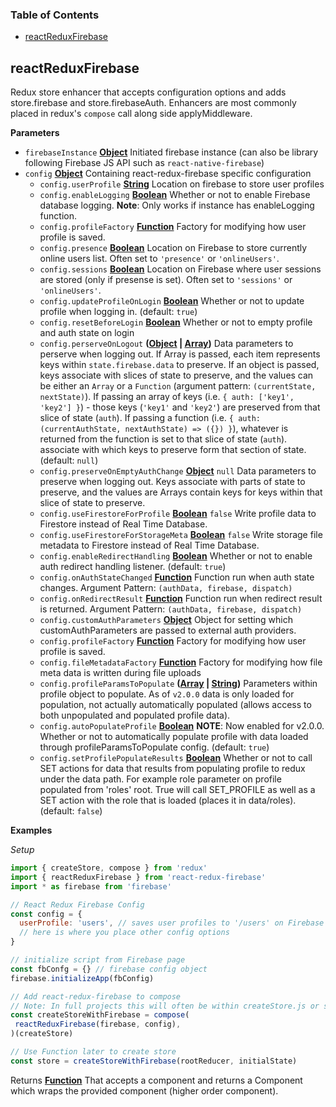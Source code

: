 <!-- Generated by documentation.js. Update this documentation by updating the source code. -->

### Table of Contents

-   [reactReduxFirebase][1]

## reactReduxFirebase

Redux store enhancer that accepts configuration options and adds
store.firebase and store.firebaseAuth. Enhancers are most commonly placed in redux's `compose` call
along side applyMiddleware.

**Parameters**

-   `firebaseInstance` **[Object][2]** Initiated firebase instance (can also
    be library following Firebase JS API such as `react-native-firebase`)
-   `config` **[Object][2]** Containing react-redux-firebase specific configuration
    -   `config.userProfile` **[String][3]** Location on firebase to store user profiles
    -   `config.enableLogging` **[Boolean][4]** Whether or not to enable Firebase database logging.
        **Note**: Only works if instance has enableLogging function.
    -   `config.profileFactory` **[Function][5]** Factory for modifying how user profile is saved.
    -   `config.presence` **[Boolean][4]** Location on Firebase to store currently
        online users list. Often set to `'presence'` or `'onlineUsers'`.
    -   `config.sessions` **[Boolean][4]** Location on Firebase where user
        sessions are stored (only if presense is set). Often set to `'sessions'` or `'onlineUsers'`.
    -   `config.updateProfileOnLogin` **[Boolean][4]** Whether or not to update
        profile when logging in. (default: `true`)
    -   `config.resetBeforeLogin` **[Boolean][4]** Whether or not to empty profile
        and auth state on login
    -   `config.perserveOnLogout` **([Object][2] \| [Array][6])** Data parameters to perserve
        when logging out. If Array is passed, each item represents keys
        within `state.firebase.data` to preserve. If an object is passed,
        keys associate with slices of state to preserve, and the values can be either
        an `Array` or a `Function` (argument pattern: `(currentState, nextState)`).
        If passing an array of keys (i.e. `{ auth: ['key1', 'key2'] }`) - those keys
        (`'key1'` and `'key2'`) are preserved from that slice of state (`auth`). If
        passing a function (i.e.
        `{ auth: (currentAuthState, nextAuthState) => ({}) }`),
        whatever is returned from the function is set to that slice of state (`auth`).
        associate with which keys to preserve form that section of state.
        (default: `null`)
    -   `config.preserveOnEmptyAuthChange` **[Object][2]** `null` Data parameters to
        preserve when logging out. Keys associate with parts of state to preserve,
        and the values are Arrays contain keys for keys within that slice of state
        to preserve.
    -   `config.useFirestoreForProfile` **[Boolean](https://developer.mozilla.org/docs/Web/JavaScript/Reference/Global_Objects/Boolean)** `false` Write profile
        data to Firestore instead of Real Time Database.
    -   `config.useFirestoreForStorageMeta` **[Boolean](https://developer.mozilla.org/docs/Web/JavaScript/Reference/Global_Objects/Boolean)** `false` Write storage
        file metadata to Firestore instead of Real Time Database.
    -   `config.enableRedirectHandling` **[Boolean](https://developer.mozilla.org/docs/Web/JavaScript/Reference/Global_Objects/Boolean)** Whether or not to enable
        auth redirect handling listener. (default: `true`)
    -   `config.onAuthStateChanged` **[Function][5]** Function run when auth state
        changes. Argument Pattern: `(authData, firebase, dispatch)`
    -   `config.onRedirectResult` **[Function][5]** Function run when redirect
        result is returned. Argument Pattern: `(authData, firebase, dispatch)`
    -   `config.customAuthParameters` **[Object][2]** Object for setting which
        customAuthParameters are passed to external auth providers.
    -   `config.profileFactory` **[Function][5]** Factory for modifying how user profile is saved.
    -   `config.fileMetadataFactory` **[Function][5]** Factory for modifying
        how file meta data is written during file uploads
    -   `config.profileParamsToPopulate` **([Array][6] \| [String][3])** Parameters within
        profile object to populate. As of `v2.0.0` data is only loaded for population, not actually automatically populated
        (allows access to both unpopulated and populated profile data).
    -   `config.autoPopulateProfile` **[Boolean][4]** **NOTE**: Now enabled for v2.0.0. Whether or not to
        automatically populate profile with data loaded through profileParamsToPopulate config. (default: `true`)
    -   `config.setProfilePopulateResults` **[Boolean][4]** Whether or not to
        call SET actions for data that results from populating profile to redux under
        the data path. For example role parameter on profile populated from 'roles'
        root. True will call SET_PROFILE as well as a SET action with the role that
        is loaded (places it in data/roles). (default: `false`)

**Examples**

_Setup_

```javascript
import { createStore, compose } from 'redux'
import { reactReduxFirebase } from 'react-redux-firebase'
import * as firebase from 'firebase'

// React Redux Firebase Config
const config = {
  userProfile: 'users', // saves user profiles to '/users' on Firebase
  // here is where you place other config options
}

// initialize script from Firebase page
const fbConfg = {} // firebase config object
firebase.initializeApp(fbConfig)

// Add react-redux-firebase to compose
// Note: In full projects this will often be within createStore.js or store.js
const createStoreWithFirebase = compose(
 reactReduxFirebase(firebase, config),
)(createStore)

// Use Function later to create store
const store = createStoreWithFirebase(rootReducer, initialState)
```

Returns **[Function][5]** That accepts a component and returns a Component which
wraps the provided component (higher order component).

[1]: #reactreduxfirebase

[2]: https://developer.mozilla.org/docs/Web/JavaScript/Reference/Global_Objects/Object

[3]: https://developer.mozilla.org/docs/Web/JavaScript/Reference/Global_Objects/String

[4]: https://developer.mozilla.org/docs/Web/JavaScript/Reference/Global_Objects/Boolean

[5]: https://developer.mozilla.org/docs/Web/JavaScript/Reference/Statements/function

[6]: https://developer.mozilla.org/docs/Web/JavaScript/Reference/Global_Objects/Array
